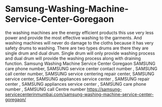 # Samsung-Washing-Machine-Service-Center-Goregaon
the washing machines are the energy efficient products this use very less power and provide the most effective washing to the garments. And washing machines will never do damage to the cloths because it has very safety drums to washing. There are two types drums are there they are single drum and dual drum. Single drum will only provide washing process and dual drum will provide the washing process along with draining function. Samsung Washing Machine Service Center Goregaon SAMSUNG care phone number, SAMSUNG service center contact number , SAMSUNG call center number, SAMSUNG service centering repair center, SAMSUNG service center, SAMSUNG appliances service center , SAMSUNG repair center  , SAMSUNG appliances service center , SAMSUNG care phone number , SAMSUNG call Centre number    https://samsung-servicecenterinmumbai.com/samsung-washing-machine-service-center-goregaon/
